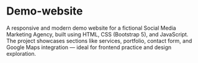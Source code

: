 # Demo-website
A responsive and modern demo website for a fictional Social Media Marketing Agency, built using HTML, CSS (Bootstrap 5), and JavaScript. The project showcases sections like services, portfolio, contact form, and Google Maps integration — ideal for frontend practice and design exploration.
